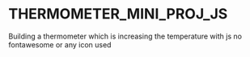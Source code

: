 # THERMOMETER_MINI_PROJ_JS
Building a thermometer which is increasing the temperature with js no fontawesome or any icon used
